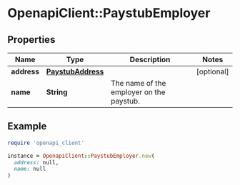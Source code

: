 # OpenapiClient::PaystubEmployer

## Properties

| Name | Type | Description | Notes |
| ---- | ---- | ----------- | ----- |
| **address** | [**PaystubAddress**](PaystubAddress.md) |  | [optional] |
| **name** | **String** | The name of the employer on the paystub. |  |

## Example

```ruby
require 'openapi_client'

instance = OpenapiClient::PaystubEmployer.new(
  address: null,
  name: null
)
```

